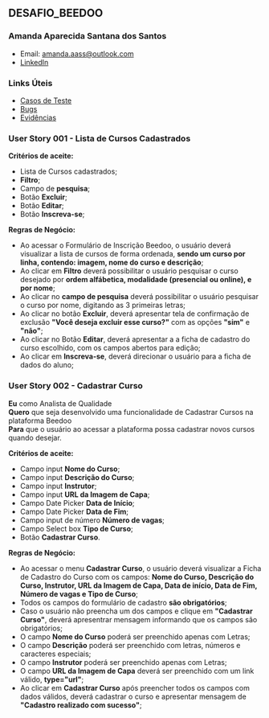 ## DESAFIO_BEEDOO
### Amanda Aparecida Santana dos Santos 
- Email: amanda.aass@outlook.com
- [LinkedIn](https://www.linkedin.com/in/amandasantanas/)  

### Links Úteis  
- [Casos de Teste](https://docs.google.com/spreadsheets/d/1klsWg6S-fd42b24CKDYvIi3CLsl8tPdH74w5zgHWvBk/edit?usp=sharing)
- [Bugs](https://docs.google.com/document/d/1_hSN-6fG4ONkWjynif7VXEB24rZ3Jq7ASyOrIKc9HUk/edit?usp=sharing)
- [Evidências](https://drive.google.com/drive/folders/1zUseBP5PcY1lIR2EmQR5NyYQVj_ZdN-m?usp=sharing)  

### User Story 001 - Lista de Cursos Cadastrados

[^1]: **Eu** como Analista de Qualidade  
**Quero** que seja desenvolvido uma lista de cursos cadastrados na plataforma Beedoo  
**Para** que o usuário ao acessar a plataforma possa visualizar os cursos disponíveis  

**Critérios de aceite:**  
- Lista de Cursos cadastrados;
- **Filtro**;
- Campo de **pesquisa**;
- Botão **Excluir**;
- Botão **Editar**;
- Botão **Inscreva-se**;    
  
**Regras de Negócio:**     
- Ao acessar o Formulário de Inscrição Beedoo, o usuário deverá visualizar a lista de cursos de forma ordenada, **sendo um curso por linha, contendo: imagem, nome do curso e descrição**;  
- Ao clicar em **Filtro** deverá possibilitar o usuário pesquisar o curso desejado por **ordem alfábetica, modalidade (presencial ou online), e por nome**;  
- Ao clicar no **campo de pesquisa** deverá possibilitar o usuário pesquisar o curso por nome, digitando as 3 primeiras letras;
- Ao clicar no botão **Excluir**, deverá apresentar tela de confirmação de exclusão **"Você deseja excluir esse curso?"** com as opções **"sim"** e **"não"**;  
- Ao clicar no Botão **Editar**, deverá apresentar a a ficha de cadastro do curso escolhido, com os campos abertos para edição;  
- Ao clicar em **Inscreva-se**, deverá direcionar o usuário para a ficha de dados do aluno;  


### User Story 002 - Cadastrar Curso

**Eu** como Analista de Qualidade    
**Quero** que seja desenvolvido uma funcionalidade de Cadastrar Cursos na plataforma Beedoo    
**Para** que o usuário ao acessar a plataforma possa cadastrar novos cursos quando desejar.  

**Critérios de aceite:**  
- Campo input **Nome do Curso**;
- Campo input **Descrição do Curso**;
- Campo input **Instrutor**;
- Campo input **URL da Imagem de Capa**;
- Campo Date Picker **Data de Início**;
- Campo Date Picker **Data de Fim**;
- Campo input de número **Número de vagas**;
- Campo Select box **Tipo de Curso**;
- Botão **Cadastrar Curso**.  
  
**Regras de Negócio:**     
- Ao acessar o menu **Cadastrar Curso**, o usuário deverá visualizar a Ficha de Cadastro do Curso com os campos: **Nome do Curso, Descrição do Curso, Instrutor, URL da Imagem de Capa, Data de início, Data de Fim, Número de vagas e Tipo de Curso**;
- Todos os campos do formulário de cadastro **são obrigatórios**;
- Caso o usuário não preencha um dos campos e clique em **"Cadastrar Curso"**, deverá apresentrar mensagem informando que os campos são obrigatórios;
- O campo **Nome do Curso** poderá ser preenchido apenas com Letras;  
- O campo **Descrição** poderá ser preenchido com letras, números e caracteres especiais;
- O campo **Instrutor** poderá ser preenchido apenas com Letras;  
- O campo **URL da Imagem de Capa** deverá ser preenchido com um link válido, **type="url"**;  
- Ao clicar em **Cadastrar Curso** após preencher todos os campos com dados válidos, deverá cadastrar o curso e apresentar mensagem de **"Cadastro realizado com sucesso"**;


